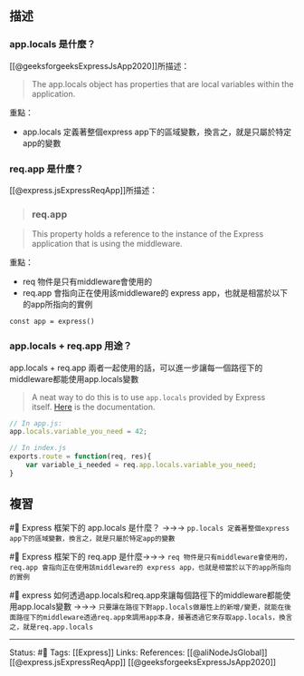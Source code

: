 
## 描述

### app.locals 是什麼？

[[@geeksforgeeksExpressJsApp2020]]所描述：
> The app.locals object has properties that are local variables within the application.

重點：
- app.locals 定義著整個express app下的區域變數，換言之，就是只屬於特定app的變數

### req.app 是什麼？

[[@express.jsExpressReqApp]]所描述：
> ### req.app

> This property holds a reference to the instance of the Express application that is using the middleware.

重點：
- req 物件是只有middleware會使用的
- req.app 會指向正在使用該middleware的 express app，也就是相當於以下的app所指向的實例
```
const app = express()
```

### app.locals + req.app 用途？
app.locals + req.app 兩者一起使用的話，可以進一步讓每一個路徑下的middleware都能使用app.locals變數

> A neat way to do this is to use `app.locals` provided by Express itself. [Here](http://expressjs.com/en/api.html#app.locals) is the documentation.

```javascript
// In app.js:
app.locals.variable_you_need = 42;

// In index.js
exports.route = function(req, res){
    var variable_i_needed = req.app.locals.variable_you_need;
}
```


## 複習

#🧠 Express 框架下的 app.locals 是什麼？ ->->-> `pp.locals 定義著整個express app下的區域變數，換言之，就是只屬於特定app的變數`
<!--SR:!2022-07-10,26,250-->

#🧠  Express 框架下的 req.app 是什麼->->-> `req 物件是只有middleware會使用的，req.app 會指向正在使用該middleware的 express app，也就是相當於以下的app所指向的實例`
<!--SR:!2022-06-20,11,230-->

#🧠 express 如何透過app.locals和req.app來讓每個路徑下的middleware都能使用app.locals變數 ->->-> `只要讓在路徑下對app.locals做屬性上的新增/變更，就能在後面路徑下的middleware透過req.app來調用app本身，接著透過它來存取app.locals，換言之，就是req.app.locals`
<!--SR:!2022-06-22,12,248-->

---
Status: #🌱 
Tags:
[[Express]]
Links:
References:
[[@aliNodeJsGlobal]]
[[@express.jsExpressReqApp]]
[[@geeksforgeeksExpressJsApp2020]]